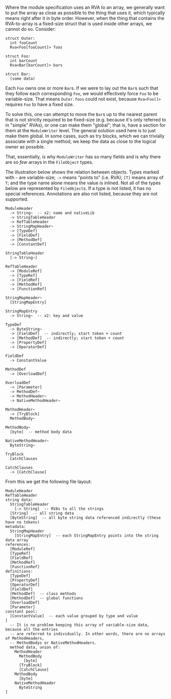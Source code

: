 Where the module specification uses an RVA to an array, we generally want to put the array as close as possible to the thing that uses it, which typically means right after it in byte order. However, when the thing that contains the RVA-to-array is a fixed-size struct that is used inside other arrays, we cannot do so. Consider:

    struct Outer:
      int fooCount
      Rva<Foo[fooCount]> foos

    struct Foo:
      int barCount
      Rva<Bar[barCount]> bars

    struct Bar:
      (some data)

Each `Foo` owns one or more `Bar`s. If we were to lay out the `Bar`s such that they follow each corresponding `Foo`, we would effectively force `Foo` to be variable-size. That means `Outer.foos` could not exist, because `Rva<Foo[]>` requires `Foo` to have a fixed size.

To solve this, one can attempt to move the `Bar`s up to the nearest parent that is not strictly required to be fixed-size (e.g. because it's only referred to in "simple" RVAs), or one can make them "global"; that is, have a section for them at the `ModuleWriter` level. The general solution used here is to just make them global. In some cases, such as try blocks, which we can trivially associate with a single method, we keep the data as close to the logical owner as possible.

That, essentially, is why `ModuleWriter` has so many fields and is why there are so *few* arrays in the `FileObject` types.

The illustration below shows the relation between objects. Types marked with `~` are variable-size; `->` means "points to" (i.e. RVA); `[T]` means array of `T`; and the type name alone means the value is inlined. Not all of the types below are represented by `FileObject`s. If a type is not listed, it has no special references. Annotations are also not listed, because they are not supported.

    ModuleHeader
      -> String~  -- x2: name and nativeLib
      -> StringTableHeader
      -> RefTableHeader
      -> StringMapHeader~
      -> [TypeDef]
      -> [FieldDef]
      -> [MethodDef]
      -> [ConstantDef]

    StringTableHeader
      [-> String~]

    RefTableHeader
      -> [ModuleRef]
      -> [TypeRef]
      -> [FieldRef]
      -> [MethodRef]
      -> [FunctionRef]

    StringMapHeader~
      [StringMapEntry]

    StringMapEntry
      -> String~  -- x2: key and value

    TypeDef
      -> ByteString~
      -> [FieldDef]  -- indirectly; start token + count
      -> [MethodDef]  -- indirectly; start token + count
      -> [PropertyDef]
      -> [OperatorDef]

    FieldDef
      -> ConstantValue

    MethodDef
      -> [OverloadDef]

    OverloadDef
      -> [Parameter]
      -> MethodDef~
      -> MethodHeader~
      -> NativeMethodHeader~

    MethodHeader~
      -> [TryBlock]
      MethodBody~

    MethodBody~
      [byte]  -- method body data

    NativeMethodHeader~
      ByteString~

    TryBlock
      CatchClauses

    CatchClauses
      -> [CatchClause]

From this we get the following file layout:

    ModuleHeader
    RefTableHeader
    string data:
      StringTableHeader
        [-> String]  -- RVAs to all the strings
      [String]  -- all string data
      [ByteString]  -- all byte string data referenced indirectly (these have no tokens)
    metadata:
      StringMapHeader
        [StringMapEntry]  -- each StringMapEntry points into the string data array
    references:
      [ModuleRef]
      [TypeRef]
      [FieldRef]
      [MethodRef]
      [FunctionRef]
    definitions:
      [TypeDef]
      [PropertyDef]
      [OperatorDef]
      [FieldDef]
      [MethodDef]  -- class methods
      [MethodDef]  -- global functions
      [OverloadDef]
      [Parameter]
    constant pool:
      [ConstantValue]  -- each value grouped by type and value
    [
      -- It is no problem keeping this array of variable-size data, because all the entries
      -- are referred to individually. In other words, there are no arrays of MethodHeaders,
      -- MethodBodys or NativeMethodHeaders.
      method data, union of:
        MethodHeader
          MethodBody
            [byte]
          [TryBlock]
          [CatchClause]
        MethodBody
          [byte]
        NativeMethodHeader
          ByteString
    ]
